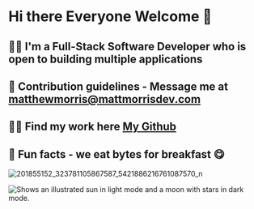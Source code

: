 # Hi there Everyone Welcome 👋



## 🙋‍♂️ I'm a Full-Stack Software Developer who is open to building multiple applications

## 🌈 Contribution guidelines - Message me at matthewmorris@mattmorrisdev.com 

## 👩‍💻 Find my work here [My Github](https://github.com/mattymomo1993)

## 🍿 Fun facts - we eat bytes for breakfast 😋 

![201855152_323781105867587_5421886216761087570_n](https://user-images.githubusercontent.com/57352194/219470332-4a7eb34c-bbb4-4117-9939-85b51dbb2ae9.jpg)

<picture>
  <source media="(prefers-color-scheme: dark)" srcset="https://user-images.githubusercontent.com/25423296/163456776-7f95b81a-f1ed-45f7-b7ab-8fa810d529fa.png">
  <source media="(prefers-color-scheme: light)" srcset="https://user-images.githubusercontent.com/25423296/163456779-a8556205-d0a5-45e2-ac17-42d089e3c3f8.png">
  <img alt="Shows an illustrated sun in light mode and a moon with stars in dark mode." src="https://user-images.githubusercontent.com/25423296/163456779-a8556205-d0a5-45e2-ac17-42d089e3c3f8.png">
</picture>
